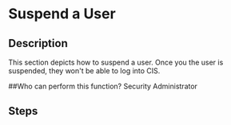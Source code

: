 # Suspend a User
## Description
This section depicts how to suspend a user. Once you the user is suspended, they won't be able to log into CIS.

##Who can perform this function?
Security Administrator

## Steps

